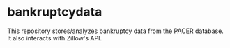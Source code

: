 # bankruptcydata
This repository stores/analyzes bankruptcy data from the PACER database. It also interacts with Zillow's API.
